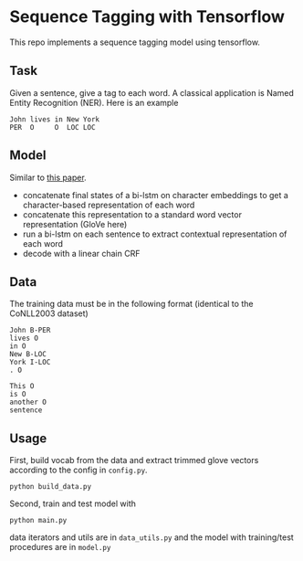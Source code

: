 # Sequence Tagging with Tensorflow

This repo implements a sequence tagging model using tensorflow.

## Task

Given a sentence, give a tag to each word. A classical application is Named Entity Recognition (NER). Here is an example

```
John lives in New York
PER  O     O  LOC LOC
```

## Model

Similar to [this paper](https://arxiv.org/pdf/1603.01354.pdf).

- concatenate final states of a bi-lstm on character embeddings to get a character-based representation of each word
- concatenate this representation to a standard word vector representation (GloVe here)
- run a bi-lstm on each sentence to extract contextual representation of each word
- decode with a linear chain CRF

## Data

The training data must be in the following format (identical to the CoNLL2003 dataset)

```
John B-PER
lives O
in O
New B-LOC
York I-LOC
. O

This O
is O
another O
sentence
```


## Usage

First, build vocab from the data and extract trimmed glove vectors according to the config in `config.py`.

```
python build_data.py
```

Second, train and test model with 

```
python main.py
```

data iterators and utils are in `data_utils.py` and the model with training/test procedures are in `model.py`


